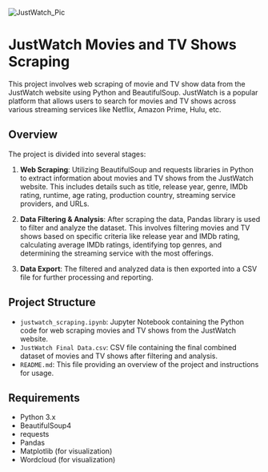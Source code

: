 ![JustWatch_Pic](https://github.com/Bijoy-910/JustWatch_Movies_TVShows_Scraping/assets/52617079/e2d31719-d830-4523-bc20-b267faa9fbde)

# JustWatch Movies and TV Shows Scraping

This project involves web scraping of movie and TV show data from the JustWatch website using Python and BeautifulSoup. 
JustWatch is a popular platform that allows users to search for movies and TV shows across various streaming services like Netflix, Amazon Prime, Hulu, etc.

## Overview

The project is divided into several stages:

1. **Web Scraping**: Utilizing BeautifulSoup and requests libraries in Python to extract information about movies and TV shows from the JustWatch website. This includes details such as title, release year, genre, IMDb rating, runtime, age rating, production country, streaming service providers, and URLs.

2. **Data Filtering & Analysis**: After scraping the data, Pandas library is used to filter and analyze the dataset. This involves filtering movies and TV shows based on specific criteria like release year and IMDb rating, calculating average IMDb ratings, identifying top genres, and determining the streaming service with the most offerings.

3. **Data Export**: The filtered and analyzed data is then exported into a CSV file for further processing and reporting.

## Project Structure

- `justwatch_scraping.ipynb`: Jupyter Notebook containing the Python code for web scraping movies and TV shows from the JustWatch website.
- `JustWatch Final Data.csv`: CSV file containing the final combined dataset of movies and TV shows after filtering and analysis.
- `README.md`: This file providing an overview of the project and instructions for usage.

## Requirements

- Python 3.x
- BeautifulSoup4
- requests
- Pandas
- Matplotlib (for visualization)
- Wordcloud (for visualization)

